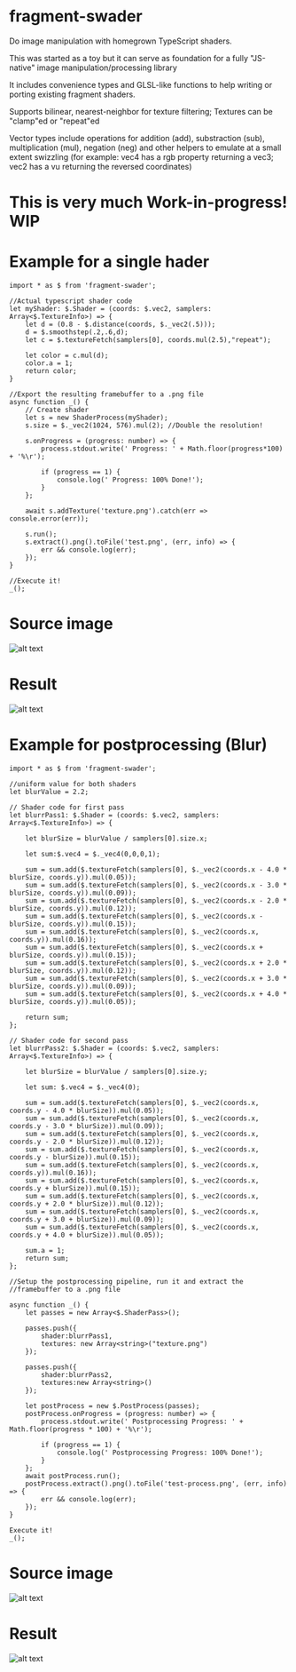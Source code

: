 fragment-swader
======

Do image manipulation with homegrown TypeScript shaders. 

This was started as a toy but it can serve as foundation for a 
fully "JS-native" image manipulation/processing library

It includes convenience types and GLSL-like functions to help 
writing or porting existing fragment shaders.

Supports bilinear, nearest-neighbor for texture filtering; Textures 
can be "clamp"ed or "repeat"ed

Vector types include operations for addition (add), substraction (sub), 
multiplication (mul), negation (neg) and other helpers to emulate at a 
small extent swizzling (for example: vec4 has a rgb property returning a 
vec3; vec2 has a vu returning the reversed coordinates)

# This is very much Work-in-progress! WIP

# Example for a single hader

```
import * as $ from 'fragment-swader';

//Actual typescript shader code
let myShader: $.Shader = (coords: $.vec2, samplers: Array<$.TextureInfo>) => {
    let d = (0.8 - $.distance(coords, $._vec2(.5)));
    d = $.smoothstep(.2,.6,d);
    let c = $.textureFetch(samplers[0], coords.mul(2.5),"repeat");
    
    let color = c.mul(d);
    color.a = 1;
    return color;
}

//Export the resulting framebuffer to a .png file
async function _() {
    // Create shader
    let s = new ShaderProcess(myShader);
    s.size = $._vec2(1024, 576).mul(2); //Double the resolution!
    
    s.onProgress = (progress: number) => {
        process.stdout.write(' Progress: ' + Math.floor(progress*100) + '%\r');

        if (progress == 1) {
            console.log(' Progress: 100% Done!');
        }
    };

    await s.addTexture('texture.png').catch(err => console.error(err));
    
    s.run();
    s.extract().png().toFile('test.png', (err, info) => {
        err && console.log(err);
    });
}

//Execute it!
_();
```

# Source image 
![alt text](https://i.imgur.com/QauclJr.png "Original")

# Result 

![alt text](https://i.imgur.com/icIlBwZ.png "Result")

# Example for postprocessing (Blur)

```
import * as $ from 'fragment-swader';

//uniform value for both shaders
let blurValue = 2.2;

// Shader code for first pass
let blurrPass1: $.Shader = (coords: $.vec2, samplers: Array<$.TextureInfo>) => {

    let blurSize = blurValue / samplers[0].size.x;

    let sum:$.vec4 = $._vec4(0,0,0,1);

    sum = sum.add($.textureFetch(samplers[0], $._vec2(coords.x - 4.0 * blurSize, coords.y)).mul(0.05));
    sum = sum.add($.textureFetch(samplers[0], $._vec2(coords.x - 3.0 * blurSize, coords.y)).mul(0.09));
    sum = sum.add($.textureFetch(samplers[0], $._vec2(coords.x - 2.0 * blurSize, coords.y)).mul(0.12));
    sum = sum.add($.textureFetch(samplers[0], $._vec2(coords.x - blurSize, coords.y)).mul(0.15));
    sum = sum.add($.textureFetch(samplers[0], $._vec2(coords.x, coords.y)).mul(0.16));
    sum = sum.add($.textureFetch(samplers[0], $._vec2(coords.x + blurSize, coords.y)).mul(0.15));
    sum = sum.add($.textureFetch(samplers[0], $._vec2(coords.x + 2.0 * blurSize, coords.y)).mul(0.12));
    sum = sum.add($.textureFetch(samplers[0], $._vec2(coords.x + 3.0 * blurSize, coords.y)).mul(0.09));
    sum = sum.add($.textureFetch(samplers[0], $._vec2(coords.x + 4.0 * blurSize, coords.y)).mul(0.05));

    return sum;
};

// Shader code for second pass
let blurrPass2: $.Shader = (coords: $.vec2, samplers: Array<$.TextureInfo>) => {

    let blurSize = blurValue / samplers[0].size.y;

    let sum: $.vec4 = $._vec4(0);

    sum = sum.add($.textureFetch(samplers[0], $._vec2(coords.x, coords.y - 4.0 * blurSize)).mul(0.05));
    sum = sum.add($.textureFetch(samplers[0], $._vec2(coords.x, coords.y - 3.0 * blurSize)).mul(0.09));
    sum = sum.add($.textureFetch(samplers[0], $._vec2(coords.x, coords.y - 2.0 * blurSize)).mul(0.12));
    sum = sum.add($.textureFetch(samplers[0], $._vec2(coords.x, coords.y - blurSize)).mul(0.15));
    sum = sum.add($.textureFetch(samplers[0], $._vec2(coords.x, coords.y)).mul(0.16));
    sum = sum.add($.textureFetch(samplers[0], $._vec2(coords.x, coords.y + blurSize)).mul(0.15));
    sum = sum.add($.textureFetch(samplers[0], $._vec2(coords.x, coords.y + 2.0 * blurSize)).mul(0.12));
    sum = sum.add($.textureFetch(samplers[0], $._vec2(coords.x, coords.y + 3.0 + blurSize)).mul(0.09));
    sum = sum.add($.textureFetch(samplers[0], $._vec2(coords.x, coords.y + 4.0 + blurSize)).mul(0.05));

    sum.a = 1;
    return sum;
};

//Setup the postprocessing pipeline, run it and extract the 
//framebuffer to a .png file

async function _() {
    let passes = new Array<$.ShaderPass>();

    passes.push({
        shader:blurrPass1,
        textures: new Array<string>("texture.png")
    });

    passes.push({
        shader:blurrPass2,
        textures:new Array<string>()
    });

    let postProcess = new $.PostProcess(passes);
    postProcess.onProgress = (progress: number) => {
        process.stdout.write(' Postprocessing Progress: ' + Math.floor(progress * 100) + '%\r');

        if (progress == 1) {
            console.log(' Postprocessing Progress: 100% Done!');
        }
    };
    await postProcess.run();
    postProcess.extract().png().toFile('test-process.png', (err, info) => {
        err && console.log(err);
    });
}

Execute it!
_();
```

# Source image 
![alt text](https://i.imgur.com/QauclJr.png "Original")

# Result 

![alt text](https://i.imgur.com/veG2CMR.png "Postprocess result")
